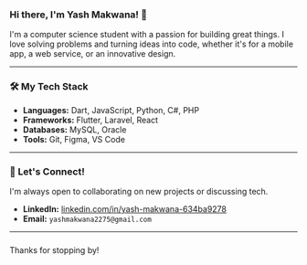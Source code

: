 
### Hi there, I'm Yash Makwana! 👋

I'm a computer science student with a passion for building great things. I love solving problems and turning ideas into code, whether it's for a mobile app, a web service, or an innovative design.

---

### 🛠️ My Tech Stack

* **Languages:** Dart, JavaScript, Python, C#, PHP
* **Frameworks:** Flutter, Laravel, React
* **Databases:** MySQL, Oracle
* **Tools:** Git, Figma, VS Code

---

### 🚀 Let's Connect!

I'm always open to collaborating on new projects or discussing tech.

* **LinkedIn:** [linkedin.com/in/yash-makwana-634ba9278](https://www.linkedin.com/in/yash-makwana-634ba9278/)
* **Email:** `yashmakwana2275@gmail.com`

---

###

Thanks for stopping by!

###





